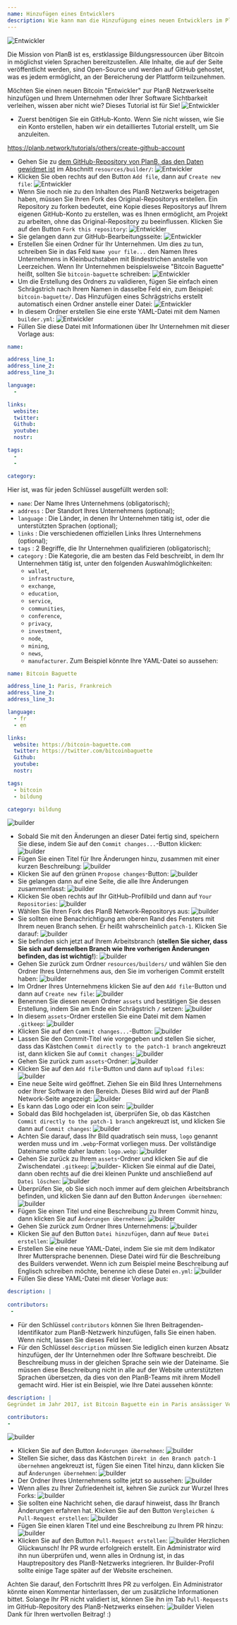 ```yaml
---
name: Hinzufügen eines Entwicklers
description: Wie kann man die Hinzufügung eines neuen Entwicklers im PlanB Netzwerk vorschlagen?
---
```

![Entwickler](assets/cover.webp)

Die Mission von PlanB ist es, erstklassige Bildungsressourcen über Bitcoin in möglichst vielen Sprachen bereitzustellen. Alle Inhalte, die auf der Seite veröffentlicht werden, sind Open-Source und werden auf GitHub gehostet, was es jedem ermöglicht, an der Bereicherung der Plattform teilzunehmen.

Möchten Sie einen neuen Bitcoin "Entwickler" zur PlanB Netzwerkseite hinzufügen und Ihrem Unternehmen oder Ihrer Software Sichtbarkeit verleihen, wissen aber nicht wie? Dieses Tutorial ist für Sie!
![Entwickler](assets/01.webp)
- Zuerst benötigen Sie ein GitHub-Konto. Wenn Sie nicht wissen, wie Sie ein Konto erstellen, haben wir ein detailliertes Tutorial erstellt, um Sie anzuleiten.

https://planb.network/tutorials/others/create-github-account


- Gehen Sie zu [dem GitHub-Repository von PlanB, das den Daten gewidmet ist](https://github.com/PlanB-Network/bitcoin-educational-content/tree/dev/resources/builders) im Abschnitt `resources/builder/`:
![Entwickler](assets/02.webp)
- Klicken Sie oben rechts auf den Button `Add file`, dann auf `Create new file`:
![Entwickler](assets/03.webp)
- Wenn Sie noch nie zu den Inhalten des PlanB Netzwerks beigetragen haben, müssen Sie Ihren Fork des Original-Repositorys erstellen. Ein Repository zu forken bedeutet, eine Kopie dieses Repositorys auf Ihrem eigenen GitHub-Konto zu erstellen, was es Ihnen ermöglicht, am Projekt zu arbeiten, ohne das Original-Repository zu beeinflussen. Klicken Sie auf den Button `Fork this repository`:
![Entwickler](assets/04.webp)
- Sie gelangen dann zur GitHub-Bearbeitungsseite:
![Entwickler](assets/05.webp)
- Erstellen Sie einen Ordner für Ihr Unternehmen. Um dies zu tun, schreiben Sie in das Feld `Name your file...` den Namen Ihres Unternehmens in Kleinbuchstaben mit Bindestrichen anstelle von Leerzeichen. Wenn Ihr Unternehmen beispielsweise "Bitcoin Baguette" heißt, sollten Sie `bitcoin-baguette` schreiben:
![Entwickler](assets/06.webp)
- Um die Erstellung des Ordners zu validieren, fügen Sie einfach einen Schrägstrich nach Ihrem Namen in dasselbe Feld ein, zum Beispiel: `bitcoin-baguette/`. Das Hinzufügen eines Schrägstrichs erstellt automatisch einen Ordner anstelle einer Datei:
![Entwickler](assets/07.webp)
- In diesem Ordner erstellen Sie eine erste YAML-Datei mit dem Namen `builder.yml`:
![Entwickler](assets/08.webp)
- Füllen Sie diese Datei mit Informationen über Ihr Unternehmen mit dieser Vorlage aus:

```yaml
name:

address_line_1:
address_line_2:
address_line_3: 

language:
  - 

links:
  website:
  twitter:
  Github:
  youtube:
  nostr:

tags:
  - 
  - 

category:
```

Hier ist, was für jeden Schlüssel ausgefüllt werden soll:
- `name`: Der Name Ihres Unternehmens (obligatorisch);
- `address` : Der Standort Ihres Unternehmens (optional);
- `language` : Die Länder, in denen Ihr Unternehmen tätig ist, oder die unterstützten Sprachen (optional);
- `links` : Die verschiedenen offiziellen Links Ihres Unternehmens (optional);
- `tags` : 2 Begriffe, die Ihr Unternehmen qualifizieren (obligatorisch);
- `category` : Die Kategorie, die am besten das Feld beschreibt, in dem Ihr Unternehmen tätig ist, unter den folgenden Auswahlmöglichkeiten:
	- `wallet`,
	- `infrastructure`,
	- `exchange`,
	- `education`,
	- `service`,
	- `communities`,
	- `conference`,
	- `privacy`,
	- `investment`,
	- `node`,
	- `mining`,
	- `news`,
	- `manufacturer`.
Zum Beispiel könnte Ihre YAML-Datei so aussehen:
```yaml
name: Bitcoin Baguette

address_line_1: Paris, Frankreich
address_line_2:
address_line_3: 

language:
  - fr
  - en

links:
  website: https://bitcoin-baguette.com
  twitter: https://twitter.com/bitcoinbaguette
  Github:
  youtube:
  nostr:

tags:
  - bitcoin
  - bildung

category: bildung
```

![builder](assets/09.webp)
- Sobald Sie mit den Änderungen an dieser Datei fertig sind, speichern Sie diese, indem Sie auf den `Commit changes...`-Button klicken:
![builder](assets/10.webp)
- Fügen Sie einen Titel für Ihre Änderungen hinzu, zusammen mit einer kurzen Beschreibung:
![builder](assets/11.webp)
- Klicken Sie auf den grünen `Propose changes`-Button:
![builder](assets/12.webp)
- Sie gelangen dann auf eine Seite, die alle Ihre Änderungen zusammenfasst:
![builder](assets/13.webp)
- Klicken Sie oben rechts auf Ihr GitHub-Profilbild und dann auf `Your Repositories`:
![builder](assets/14.webp)
- Wählen Sie Ihren Fork des PlanB Network-Repositorys aus:
![builder](assets/15.webp)
- Sie sollten eine Benachrichtigung am oberen Rand des Fensters mit Ihrem neuen Branch sehen. Er heißt wahrscheinlich `patch-1`. Klicken Sie darauf:
![builder](assets/16.webp)
- Sie befinden sich jetzt auf Ihrem Arbeitsbranch (**stellen Sie sicher, dass Sie sich auf demselben Branch wie Ihre vorherigen Änderungen befinden, das ist wichtig!**):
![builder](assets/17.webp)
- Gehen Sie zurück zum Ordner `resources/builders/` und wählen Sie den Ordner Ihres Unternehmens aus, den Sie im vorherigen Commit erstellt haben:
![builder](assets/18.webp)
- Im Ordner Ihres Unternehmens klicken Sie auf den `Add file`-Button und dann auf `Create new file`:
![builder](assets/19.webp)
- Benennen Sie diesen neuen Ordner `assets` und bestätigen Sie dessen Erstellung, indem Sie am Ende ein Schrägstrich `/` setzen:
![builder](assets/20.webp)
- In diesem `assets`-Ordner erstellen Sie eine Datei mit dem Namen `.gitkeep`:
![builder](assets/21.webp)
- Klicken Sie auf den `Commit changes...`-Button:
![builder](assets/22.webp)
- Lassen Sie den Commit-Titel wie vorgegeben und stellen Sie sicher, dass das Kästchen `Commit directly to the patch-1 branch` angekreuzt ist, dann klicken Sie auf `Commit changes`: ![builder](assets/23.webp)
- Gehen Sie zurück zum `assets`-Ordner:
![builder](assets/24.webp)
- Klicken Sie auf den `Add file`-Button und dann auf `Upload files`:
![builder](assets/25.webp)
- Eine neue Seite wird geöffnet. Ziehen Sie ein Bild Ihres Unternehmens oder Ihrer Software in den Bereich. Dieses Bild wird auf der PlanB Network-Seite angezeigt:
![builder](assets/26.webp)
- Es kann das Logo oder ein Icon sein:
![builder](assets/27.webp)
- Sobald das Bild hochgeladen ist, überprüfen Sie, ob das Kästchen `Commit directly to the patch-1 branch` angekreuzt ist, und klicken Sie dann auf `Commit changes`:
![builder](assets/28.webp)
- Achten Sie darauf, dass Ihr Bild quadratisch sein muss, `logo` genannt werden muss und im `.webp`-Format vorliegen muss. Der vollständige Dateiname sollte daher lauten: `logo.webp`:
![builder](assets/29.webp)
- Gehen Sie zurück zu Ihrem `assets`-Ordner und klicken Sie auf die Zwischendatei `.gitkeep`:
![builder](assets/30.webp)- Klicken Sie einmal auf die Datei, dann oben rechts auf die drei kleinen Punkte und anschließend auf `Datei löschen`:
![builder](assets/31.webp)
- Überprüfen Sie, ob Sie sich noch immer auf dem gleichen Arbeitsbranch befinden, und klicken Sie dann auf den Button `Änderungen übernehmen`:
![builder](assets/32.webp)
- Fügen Sie einen Titel und eine Beschreibung zu Ihrem Commit hinzu, dann klicken Sie auf `Änderungen übernehmen`:
![builder](assets/33.webp)
- Gehen Sie zurück zum Ordner Ihres Unternehmens:
![builder](assets/34.webp)
- Klicken Sie auf den Button `Datei hinzufügen`, dann auf `Neue Datei erstellen`:
![builder](assets/35.webp)
- Erstellen Sie eine neue YAML-Datei, indem Sie sie mit dem Indikator Ihrer Muttersprache benennen. Diese Datei wird für die Beschreibung des Builders verwendet. Wenn ich zum Beispiel meine Beschreibung auf Englisch schreiben möchte, benenne ich diese Datei `en.yml`:
![builder](assets/36.webp)
- Füllen Sie diese YAML-Datei mit dieser Vorlage aus:
```yaml
description: |
 
contributors:
 - 
```

- Für den Schlüssel `contributors` können Sie Ihren Beitragenden-Identifikator zum PlanB-Netzwerk hinzufügen, falls Sie einen haben. Wenn nicht, lassen Sie dieses Feld leer.
- Für den Schlüssel `description` müssen Sie lediglich einen kurzen Absatz hinzufügen, der Ihr Unternehmen oder Ihre Software beschreibt. Die Beschreibung muss in der gleichen Sprache sein wie der Dateiname. Sie müssen diese Beschreibung nicht in alle auf der Website unterstützten Sprachen übersetzen, da dies von den PlanB-Teams mit ihrem Modell gemacht wird. Hier ist ein Beispiel, wie Ihre Datei aussehen könnte:
```yaml
description: |
Gegründet im Jahr 2017, ist Bitcoin Baguette ein in Paris ansässiger Verein, der sich der Organisation von Bitcoin-Treffen und technischen Workshops widmet. Wir bringen Enthusiasten, Experten und neugierige Köpfe zusammen, um die Feinheiten der Bitcoin-Technologie zu erkunden und zu diskutieren. Unsere Veranstaltungen bieten eine Plattform für den Austausch von Wissen, Networking und die Vertiefung des Verständnisses der inneren Funktionsweise von Bitcoin. Werden Sie Teil der Bitcoin-Community in Paris bei Bitcoin Baguette und bleiben Sie auf dem Laufenden über die neuesten Entwicklungen im Bereich.

contributors:
- 
```
![builder](assets/37.webp)
- Klicken Sie auf den Button `Änderungen übernehmen`:
![builder](assets/38.webp)
- Stellen Sie sicher, dass das Kästchen `Direkt in den Branch patch-1 übernehmen` angekreuzt ist, fügen Sie einen Titel hinzu, dann klicken Sie auf `Änderungen übernehmen`:
![builder](assets/39.webp)
- Der Ordner Ihres Unternehmens sollte jetzt so aussehen:
![builder](assets/40.webp)
- Wenn alles zu Ihrer Zufriedenheit ist, kehren Sie zurück zur Wurzel Ihres Forks:
![builder](assets/41.webp)
- Sie sollten eine Nachricht sehen, die darauf hinweist, dass Ihr Branch Änderungen erfahren hat. Klicken Sie auf den Button `Vergleichen & Pull-Request erstellen`:
![builder](assets/42.webp)
- Fügen Sie einen klaren Titel und eine Beschreibung zu Ihrem PR hinzu:
![builder](assets/43.webp)
- Klicken Sie auf den Button `Pull-Request erstellen`:
![builder](assets/44.webp)
Herzlichen Glückwunsch! Ihr PR wurde erfolgreich erstellt. Ein Administrator wird ihn nun überprüfen und, wenn alles in Ordnung ist, in das Hauptrepository des PlanB-Netzwerks integrieren. Ihr Builder-Profil sollte einige Tage später auf der Website erscheinen.

Achten Sie darauf, den Fortschritt Ihres PR zu verfolgen. Ein Administrator könnte einen Kommentar hinterlassen, der um zusätzliche Informationen bittet. Solange Ihr PR nicht validiert ist, können Sie ihn im Tab `Pull-Requests` im GitHub-Repository des PlanB-Netzwerks einsehen:
![builder](assets/45.webp)
Vielen Dank für Ihren wertvollen Beitrag! :)

